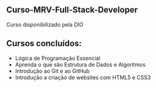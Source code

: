 ## Curso-MRV-Full-Stack-Developer
  Curso disponibilizado pela DIO
## Cursos concluídos:
* Lógica de Programação Essencial
 * Aprenda o que são Estrutura de Dados e Algoritmos
* Introdução ao Git e ao GitHub
 * Introdução a criação de websites com HTML5 e CSS3
